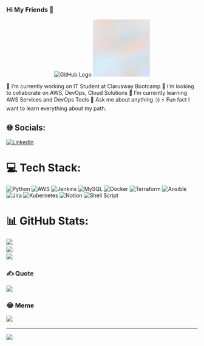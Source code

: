 ### Hi My Friends 👋
<div align="center">
<img src="https://github.com/raghavk16/raghavk16/blob/master/octo.gif" alt="GitHub Logo" width="150" height="150" />


<img src="https://github.com/ilgea/ilgea/blob/main/zgif.gif" alt="GitHub Logo" width="150" height="150" />
</div>

🔭 I’m currently working on IT Student at Clarusway Bootcamp
👯 I’m looking to collaborate on AWS, DevOps, Cloud Solutions
🌱 I’m currently learning AWS Services and DevOps Tools
💬 Ask me about anything :))
⚡ Fun fact I want to learn everything about my path.


## 🌐 Socials:
[![LinkedIn](https://img.shields.io/badge/LinkedIn-%230077B5.svg?logo=linkedin&logoColor=white)](https://linkedin.com/in/https://www.linkedin.com/in/zubeyirozkaya/) 

# 💻 Tech Stack:
![Python](https://img.shields.io/badge/python-3670A0?style=for-the-badge&logo=python&logoColor=ffdd54) ![AWS](https://img.shields.io/badge/AWS-%23FF9900.svg?style=for-the-badge&logo=amazon-aws&logoColor=white) ![Jenkins](https://img.shields.io/badge/jenkins-%232C5263.svg?style=for-the-badge&logo=jenkins&logoColor=white) ![MySQL](https://img.shields.io/badge/mysql-%2300f.svg?style=for-the-badge&logo=mysql&logoColor=white) ![Docker](https://img.shields.io/badge/docker-%230db7ed.svg?style=for-the-badge&logo=docker&logoColor=white) ![Terraform](https://img.shields.io/badge/terraform-%235835CC.svg?style=for-the-badge&logo=terraform&logoColor=white) ![Ansible](https://img.shields.io/badge/ansible-%231A1918.svg?style=for-the-badge&logo=ansible&logoColor=white) ![Jira](https://img.shields.io/badge/jira-%230A0FFF.svg?style=for-the-badge&logo=jira&logoColor=white) ![Kubernetes](https://img.shields.io/badge/kubernetes-%23326ce5.svg?style=for-the-badge&logo=kubernetes&logoColor=white) ![Notion](https://img.shields.io/badge/Notion-%23000000.svg?style=for-the-badge&logo=notion&logoColor=white) ![Shell Script](https://img.shields.io/badge/shell_script-%23121011.svg?style=for-the-badge&logo=gnu-bash&logoColor=white)
# 📊 GitHub Stats:
![](https://github-readme-stats.vercel.app/api?username=ilgea&theme=flag-india&hide_border=false&include_all_commits=false&count_private=false)<br/>
![](https://github-readme-streak-stats.herokuapp.com/?user=ilgea&theme=flag-india&hide_border=false)<br/>
![](https://github-readme-stats.vercel.app/api/top-langs/?username=ilgea&theme=flag-india&hide_border=false&include_all_commits=false&count_private=false&layout=compact)

### ✍️ Quote
![](https://quotes-github-readme.vercel.app/api?type=horizontal&theme=gruvbox)

### 😂 Meme
<img src="https://random-memer.herokuapp.com/" width="512px"/>

---
[![](https://visitcount.itsvg.in/api?id=ilgea&icon=1&color=11)](https://visitcount.itsvg.in)


